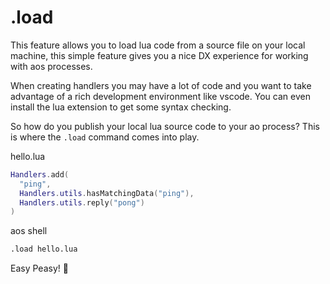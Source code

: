 # .load

This feature allows you to load lua code from a source file on your local machine, this simple feature gives you a nice DX experience for working with aos processes.

When creating handlers you may have a lot of code and you want to take advantage of a rich development environment like vscode. You can even install the lua extension to get some syntax checking.

So how do you publish your local lua source code to your ao process? This is where the `.load` command comes into play.

hello.lua

```lua
Handlers.add(
  "ping",
  Handlers.utils.hasMatchingData("ping"),
  Handlers.utils.reply("pong")
)
```

aos shell

```sh
.load hello.lua
```

Easy Peasy! 🐶
